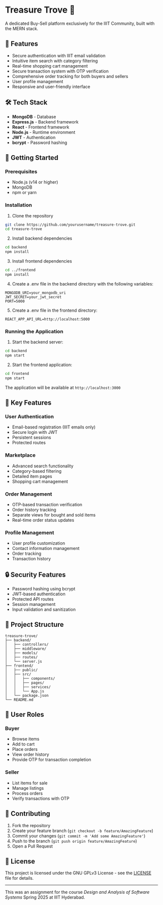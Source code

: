 # Treasure Trove 🏪

A dedicated Buy-Sell platform exclusively for the IIIT Community, built with the MERN stack.

## 🎯 Features

- Secure authentication with IIIT email validation
- Intuitive item search with category filtering
- Real-time shopping cart management
- Secure transaction system with OTP verification
- Comprehensive order tracking for both buyers and sellers
- User profile management
- Responsive and user-friendly interface

## 🛠️ Tech Stack

- **MongoDB** - Database
- **Express.js** - Backend framework
- **React** - Frontend framework
- **Node.js** - Runtime environment
- **JWT** - Authentication
- **bcrypt** - Password hashing

## 🚀 Getting Started

### Prerequisites

- Node.js (v14 or higher)
- MongoDB
- npm or yarn

### Installation

1. Clone the repository
```bash
git clone https://github.com/yourusername/treasure-trove.git
cd treasure-trove
```

2. Install backend dependencies
```bash
cd backend
npm install
```

3. Install frontend dependencies
```bash
cd ../frontend
npm install
```

4. Create a .env file in the backend directory with the following variables:
```env
MONGODB_URI=your_mongodb_uri
JWT_SECRET=your_jwt_secret
PORT=5000
```

5. Create a .env file in the frontend directory:
```env
REACT_APP_API_URL=http://localhost:5000
```

### Running the Application

1. Start the backend server:
```bash
cd backend
npm start
```

2. Start the frontend application:
```bash
cd frontend
npm start
```

The application will be available at `http://localhost:3000`

## 📱 Key Features

### User Authentication
- Email-based registration (IIIT emails only)
- Secure login with JWT
- Persistent sessions
- Protected routes

### Marketplace
- Advanced search functionality
- Category-based filtering
- Detailed item pages
- Shopping cart management

### Order Management
- OTP-based transaction verification
- Order history tracking
- Separate views for bought and sold items
- Real-time order status updates

### Profile Management
- User profile customization
- Contact information management
- Order tracking
- Transaction history

## 🔒 Security Features

- Password hashing using bcrypt
- JWT-based authentication
- Protected API routes
- Session management
- Input validation and sanitization

## 📁 Project Structure

```
treasure-trove/
├── backend/
│   ├── controllers/
│   ├── middleware/
│   ├── models/
│   ├── routes/
│   └── server.js
├── frontend/
│   ├── public/
│   ├── src/
│   │   ├── components/
│   │   ├── pages/
│   │   ├── services/
│   │   └── App.js
│   └── package.json
└── README.md
```

## 👥 User Roles

### Buyer
- Browse items
- Add to cart
- Place orders
- View order history
- Provide OTP for transaction completion

### Seller
- List items for sale
- Manage listings
- Process orders
- Verify transactions with OTP

## 🤝 Contributing

1. Fork the repository
2. Create your feature branch (`git checkout -b feature/AmazingFeature`)
3. Commit your changes (`git commit -m 'Add some AmazingFeature'`)
4. Push to the branch (`git push origin feature/AmazingFeature`)
5. Open a Pull Request

## 📝 License

This project is licensed under the GNU GPLv3 License - see the [LICENSE](LICENSE) file for details.

---

This was an assignment for the course _Design and Analysis of Software Systems_ Spring 2025 at IIIT Hyderabad.